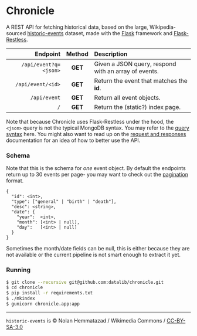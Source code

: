 # Chronicle

A REST API for fetching historical data, based on the
large, Wikipedia-sourced [historic-events] dataset,
made with the [Flask] framework and [Flask-Restless].

| Endpoint               | Method | Description |
|-----------------------:|:------:|:------------|
| `/api/event?q=<json>`  |**GET** | Given a JSON query, respond with an array of events. |
| `/api/event/<id>`      |**GET** | Return the event that matches the **id**. |
| `/api/event`           |**GET** | Return all event objects. |
| `/`                    |**GET** | Return the (static?) index page. |

Note that because Chronicle uses Flask-Restless under the
hood, the `<json>` query is not the typical MongoDB syntax.
You may refer to the [query syntax] here. You might also
want to read up on the [request and responses] documentation
for an idea of how to better use the API.

### Schema

Note that this is the schema for *one* event object.
By default the endpoints return up to 30 events per
page- you may want to check out the [pagination]
format.

    {
      "id": <int>,
      "type": ["general" | "birth" | "death"],
      "desc": <string>,
      "date": {
        "year":  <int>,
        "month": [<int> | null],
        "day":   [<int> | null]
      }
    }

Sometimes the month/date fields can be null, this is
either because they are not available or the current
pipeline is not smart enough to extract it yet.

### Running

```sh
$ git clone --recursive git@github.com:datalib/chronicle.git
$ cd chronicle
$ pip install -r requirements.txt
$ ./mkindex
$ gunicorn chronicle.app:app
```

----------

`historic-events` is © Nolan Hemmatazad / Wikimedia Commons / [CC-BY-SA-3.0](http://creativecommons.org/licenses/by-sa/3.0/)

[historic-events]: https://github.com/tuvalie/historic_events
[Flask]: https://flask.pocoo.org
[Flask-Restless]: flask-restless.readthedocs.org/en/latest/
[query syntax]: http://flask-restless.readthedocs.org/en/latest/searchformat.html
[request and responses]: http://flask-restless.readthedocs.org/en/latest/requestformat.html
[pagination]: http://flask-restless.readthedocs.org/en/latest/requestformat.html#clientpagination
